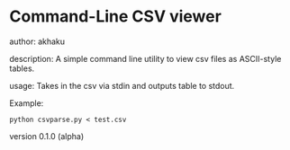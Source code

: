 # Command-Line CSV viewer #
author: akhaku

description: A simple command line utility to view csv files as ASCII-style
tables. 

usage: Takes in the csv via stdin and outputs table to stdout.

Example:

    python csvparse.py < test.csv

version 0.1.0 (alpha)
